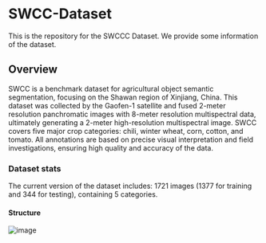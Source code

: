# SWCC-Dataset


This is the repository for the SWCCC Dataset. We provide some information of the dataset.

## Overview
SWCC is a benchmark dataset for agricultural object semantic segmentation, focusing on the Shawan region of Xinjiang, China. This dataset was collected by the Gaofen-1 satellite and fused 2-meter resolution panchromatic images with 8-meter resolution multispectral data, ultimately generating a 2-meter high-resolution multispectral image. SWCC covers five major crop categories: chili, winter wheat, corn, cotton, and tomato. All annotations are based on precise visual interpretation and field investigations, ensuring high quality and accuracy of the data.

### Dataset stats
The current version of the dataset includes:
1721 images (1377 for training and 344 for testing), containing 5 categories.

#### Structure
![image](https://github.com/user-attachments/assets/8546f920-ccfc-4037-b37b-4c3f60eab9ca)




